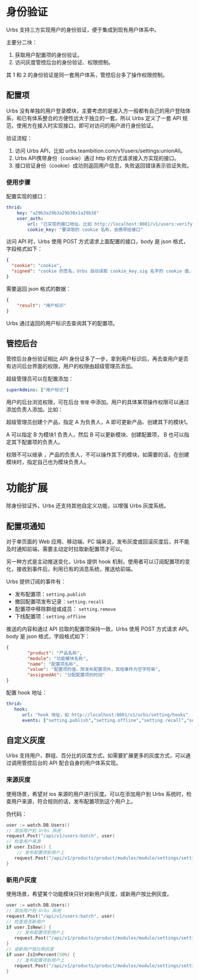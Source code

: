 # 身份验证

Urbs 支持三方实现用户的身份验证，便于集成到现有用户体系中。

主要分二块：

1. 获取用户配置项的身份验证。
2. 访问灰度管控后台的身份验证、权限控制。

其 1 和 2 的身份验证是同一套用户体系，管控后台多了操作权限控制。

## 配置项

Urbs 没有单独的用户登录模块，主要考虑的是接入方一般都有自己的用户登陆体系，和已有体系整合的方便性远大于独立的一套。所以 Urbs 定义了一套 API 规范，使用方在接入时实现接口，即可对访问的用户进行身份验证。

验证流程：

1. 访问 Urbs API，比如 urbs.teambition.com/v1/users/settings:unionAll。
2. Urbs API携带身份（cookie）通过 http 的方式请求接入方实现的接口。
3. 接口验证身份（cookie）成功则返回用户信息，失败返回错误表示验证失败。

### 使用步骤

配置实现的接口：

```yaml
thrid:
    key: "a29b3a29b3a29b30x1a29b38"
    user_auth: 
        url: "已实现的接口地址，比如 http://localhost:8081/v1/users:verify"
        cookie_key: "要读取的 cookie 名称，会携带给接口"

```

访问 API 时，Urbs 使用 POST 方式请求上面配置的接口，body 是 json 格式，字段格式如下：

```json
{
  "cookie": "cookie",
  "signed": "cookie 的签名，Urbs 自动读取 cookie_key.sig 名字的 cookie 值，携带到，没有则为空"
}
```
需要返回 json 格式的数据：
```json
{
    "result": "用户标识"
}
```

Urbs 通过返回的用户标识去查询其下的配置项。

## 管控后台

管控后台身份验证相比 API 身份证多了一步，拿到用户标识后，再去查用户是否有访问后台界面的权限，用户的权限由超级管理员添加。

超级管理员可以在配置添加：

```yaml
superAdmins: ["用户标识"]
```

用户的后台浏览权限，可在后台 `管理` 中添加。用户的具体某项操作权限可以通过添加负责人添加。比如：

超级管理员创建个产品，指定 A 为负责人，A 即可更新产品、创建其下的模块1。 

A 可以指定 B 为模块1 负责人，然后 B 可以更新模块、创建配置项， B 也可以指定其下配置项的负责人。

权限不可以继承 ，产品的负责人，不可以操作其下的模块，如需要的话，在创建模块时，指定自己也为模块负责人。
# 功能扩展
除身份验证外，Urbs 还支持其他自定义功能，以增强 Urbs 灰度系统。

## 配置项通知

对于单页面的 Web 应用、移动端、PC 端来说，发布灰度或回滚灰度后，并不能及时通知前端，需要主动定时拉取新配置项才可以。

另一种方式是主动推送变化，Urbs 提供 hook 机制，使用者可以订阅配置项的变化，接收到事件后，利用已有的消息系统，推送给前端。

Urbs 提供订阅的事件有：

- 发布配置项：`setting.publish`
- 撤回配置项发布记录：`setting.recall`
- 配置项中移除群组或成员： `setting.remove`
- 下线配置项：`setting.offline`

推送的内容和通过 API 拉取的配置项保持一致，Urbs 使用 POST 方式请求 API。body 是 json 格式，字段格式如下：

```json
{
        "product": "产品名称", 
        "module": "功能模块名称",
        "name": "配置项名称",
        "value": "配置项的值，除发布配置项外，其他事件为空字符串",
        "assignedAt": "分配配置项的时间"
}
```

配置 hook 地址：

```yaml
thrid:
   hook:
      url: "hook 地址，如 http://localhost:8081/v1/urbs/setting/hooks"
      events: ["setting.publish","setting.offline","setting.recall","setting.remove"]  
```

## 自定义灰度

Urbs 支持用户、群组、百分比的灰度方式，如需要扩展更多的灰度方式，可以通过调用管控后台的 API 配合自身的用户体系实现。

### 来源灰度

使用场景，希望对 ios 来源的用户进行灰度。可以在添加用户到 Urbs 系统时，检查用户来源，符合规则的话，发布配置项到这个用户上。

伪代码：

```go
user := watch.DB.Users()
// 添加用户到 Urbs 系统
request.Post("/api/v1/users:batch", user)
// 检查用户来源
if user.IsIos() {
    // 发布配置项到用户上
   request.Post("/api/v1/products/product/modules/module/settings/setting:assign", user)
}
```

### 新用户灰度

使用场景，希望某个功能模块只针对新用户灰度，或新用户按比例灰度。

```go
user := watch.DB.Users()
// 添加用户到 Urbs 系统
request.Post("/api/v1/users:batch", user)
// 检查是否新用户
if user.IsNew() {
    // 发布配置项到用户上
   request.Post("/api/v1/products/product/modules/module/settings/setting:assign", user)
}
// 或新用户按比例灰度
if user.IsInPercent(50%) {
    // 发布配置项到用户上
   request.Post("/api/v1/products/product/modules/module/settings/setting:assign", user)
}
```

